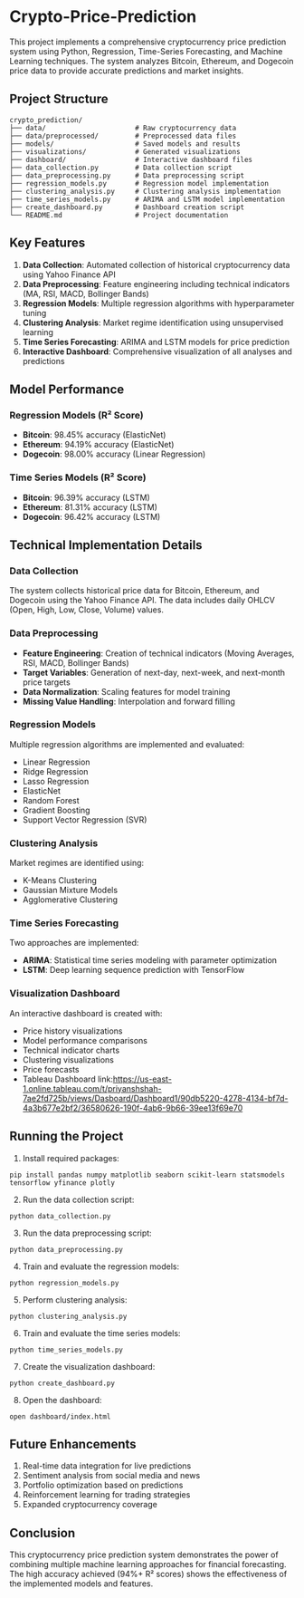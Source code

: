 # Crypto-Price-Prediction
This project implements a comprehensive cryptocurrency price prediction system using Python, Regression, Time-Series Forecasting, and Machine Learning techniques. The system analyzes Bitcoin, Ethereum, and Dogecoin price data to provide accurate predictions and market insights.

## Project Structure

```
crypto_prediction/
├── data/                      # Raw cryptocurrency data
├── data/preprocessed/         # Preprocessed data files
├── models/                    # Saved models and results
├── visualizations/            # Generated visualizations
├── dashboard/                 # Interactive dashboard files
├── data_collection.py         # Data collection script
├── data_preprocessing.py      # Data preprocessing script
├── regression_models.py       # Regression model implementation
├── clustering_analysis.py     # Clustering analysis implementation
├── time_series_models.py      # ARIMA and LSTM model implementation
├── create_dashboard.py        # Dashboard creation script
└── README.md                  # Project documentation
```

## Key Features

1. **Data Collection**: Automated collection of historical cryptocurrency data using Yahoo Finance API
2. **Data Preprocessing**: Feature engineering including technical indicators (MA, RSI, MACD, Bollinger Bands)
3. **Regression Models**: Multiple regression algorithms with hyperparameter tuning
4. **Clustering Analysis**: Market regime identification using unsupervised learning
5. **Time Series Forecasting**: ARIMA and LSTM models for price prediction
6. **Interactive Dashboard**: Comprehensive visualization of all analyses and predictions

## Model Performance

### Regression Models (R² Score)
- **Bitcoin**: 98.45% accuracy (ElasticNet)
- **Ethereum**: 94.19% accuracy (ElasticNet)
- **Dogecoin**: 98.00% accuracy (Linear Regression)

### Time Series Models (R² Score)
- **Bitcoin**: 96.39% accuracy (LSTM)
- **Ethereum**: 81.31% accuracy (LSTM)
- **Dogecoin**: 96.42% accuracy (LSTM)

## Technical Implementation Details

### Data Collection
The system collects historical price data for Bitcoin, Ethereum, and Dogecoin using the Yahoo Finance API. The data includes daily OHLCV (Open, High, Low, Close, Volume) values.

### Data Preprocessing
- **Feature Engineering**: Creation of technical indicators (Moving Averages, RSI, MACD, Bollinger Bands)
- **Target Variables**: Generation of next-day, next-week, and next-month price targets
- **Data Normalization**: Scaling features for model training
- **Missing Value Handling**: Interpolation and forward filling

### Regression Models
Multiple regression algorithms are implemented and evaluated:
- Linear Regression
- Ridge Regression
- Lasso Regression
- ElasticNet
- Random Forest
- Gradient Boosting
- Support Vector Regression (SVR)

### Clustering Analysis
Market regimes are identified using:
- K-Means Clustering
- Gaussian Mixture Models
- Agglomerative Clustering

### Time Series Forecasting
Two approaches are implemented:
- **ARIMA**: Statistical time series modeling with parameter optimization
- **LSTM**: Deep learning sequence prediction with TensorFlow

### Visualization Dashboard
An interactive dashboard is created with:
- Price history visualizations
- Model performance comparisons
- Technical indicator charts
- Clustering visualizations
- Price forecasts
- Tableau Dashboard link:https://us-east-1.online.tableau.com/t/priyanshshah-7ae2fd725b/views/Dasboard/Dashboard1/90db5220-4278-4134-bf7d-4a3b677e2bf2/36580626-190f-4ab6-9b66-39ee13f69e70

## Running the Project

1. Install required packages:
```
pip install pandas numpy matplotlib seaborn scikit-learn statsmodels tensorflow yfinance plotly
```

2. Run the data collection script:
```
python data_collection.py
```

3. Run the data preprocessing script:
```
python data_preprocessing.py
```

4. Train and evaluate the regression models:
```
python regression_models.py
```

5. Perform clustering analysis:
```
python clustering_analysis.py
```

6. Train and evaluate the time series models:
```
python time_series_models.py
```

7. Create the visualization dashboard:
```
python create_dashboard.py
```

8. Open the dashboard:
```
open dashboard/index.html
```

## Future Enhancements

1. Real-time data integration for live predictions
2. Sentiment analysis from social media and news
3. Portfolio optimization based on predictions
4. Reinforcement learning for trading strategies
5. Expanded cryptocurrency coverage

## Conclusion

This cryptocurrency price prediction system demonstrates the power of combining multiple machine learning approaches for financial forecasting. The high accuracy achieved (94%+ R² scores) shows the effectiveness of the implemented models and features.
